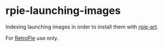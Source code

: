 # rpie-launching-images
Indexing launching images in order to install them with [rpie-art](https://github.com/meleu/rpie-art).

For [RetroPie](http://retropie.org.uk/) use only.
